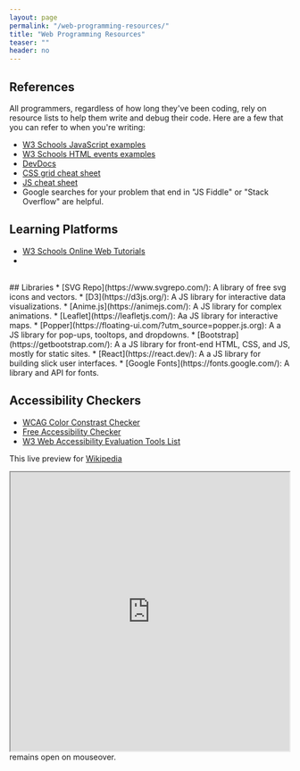 ```yaml
---
layout: page
permalink: "/web-programming-resources/"
title: "Web Programming Resources"
teaser: ""
header: no
---
```

<style>
  .live-preview-box{
    display: none;
    width: 100%;
}

a:hover + .live-preview-box,.live-preview-box:hover{
    display: block;
    position: relative;
    z-index: 100;
}
</style>

## References
All programmers, regardless of how long they've been coding, rely on resource lists to help them write and debug their code. Here are a few that you can refer to when you're writing:
* [W3 Schools JavaScript examples](https://www.w3schools.com/js/js_examples.asp)
* [W3 Schools HTML events examples](https://www.w3schools.com/js/js_events_examples.asp)
* [DevDocs](https://devdocs.io/)
* [CSS grid cheat sheet](https://alialaa.github.io/css-grid-cheat-sheet/)
* [JS cheat sheet](https://htmlcheatsheet.com/js/)
* Google searches for your problem that end in "JS Fiddle" or "Stack Overflow" are helpful. 

## Learning Platforms
* [W3 Schools Online Web Tutorials](https://www.w3schools.com/)
* 
<br>
## Libraries
* [SVG Repo](https://www.svgrepo.com/): A library of free svg icons and vectors.
* [D3](https://d3js.org/): A JS library for interactive data visualizations.
* [Anime.js](https://animejs.com/): A JS library for complex animations.
* [Leaflet](https://leafletjs.com/): Aa JS library for interactive maps.
* [Popper](https://floating-ui.com/?utm_source=popper.js.org): A a JS library for pop-ups, tooltops, and dropdowns.
* [Bootstrap](https://getbootstrap.com/): A a JS library for front-end HTML, CSS, and JS, mostly for static sites.
* [React](https://react.dev/): A a JS library for building slick user interfaces.
* [Google Fonts](https://fonts.google.com/): A library and API for fonts.

## Accessibility Checkers
* [WCAG Color Constrast Checker](https://www.skynettechnologies.com/color-contrast-checker)
* [Free Accessibility Checker](https://www.skynettechnologies.com/accessibility-checker)
* [W3 Web Accessibility Evaluation Tools List](https://www.w3.org/WAI/test-evaluate/tools/list/)

This live preview for <a href="https://en.wikipedia.org/">Wikipedia</a>
  <div class="box">
    <iframe src="https://en.wikipedia.org/" width = "500px" height = "500px">
    </iframe>
  </div> 
remains open on mouseover.

